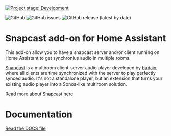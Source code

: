 [![Project stage: Development][project-stage-badge: Development]][project-stage-page]

[project-stage-badge: Development]: https://img.shields.io/badge/Project%20Stage-Development-yellowgreen.svg
[project-stage-page]: https://blog.pother.ca/project-stages/
![GitHub](https://img.shields.io/github/license/EvTheFuture/hassio-addon-snapcast)
![GitHub issues](https://img.shields.io/github/issues/EvTheFUture/hassio-addon-snapcast)
![GitHub release (latest by date)](https://img.shields.io/github/v/release/EvTheFuture/hassio-addon-snapcast)

# Snapcast add-on for Home Assistant

This add-on allow you to have a snapcast server and/or client running on Home Assistant to get synchronius audio in multiple rooms.

[Snapcast](https://github.com/badaix/snapcast) is a multiroom client-server audio player developed by [badaix](https://github.com/badaix), where all clients are time synchronized with the server to play perfectly synced audio. It's not a standalone player, but an extension that turns your existing audio player into a Sonos-like multiroom solution.

[Read more about Snapcast here](https://github.com/badaix/snapcast)

# Documentation

[Read the DOCS file](https://github.com/EvTheFuture/hassio-addon-snapcast/blob/master/snapcast/DOCS.md)
